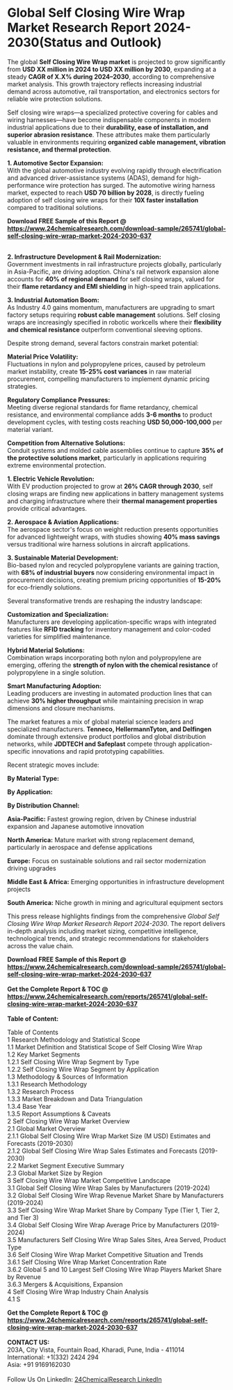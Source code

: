 <h1>Global Self Closing Wire Wrap Market Research Report 2024-2030(Status and Outlook)</h1><p>The global <strong>Self Closing Wire Wrap market</strong> is projected to grow significantly from <strong>USD XX million in 2024 to USD XX million by 2030</strong>, expanding at a steady <strong>CAGR of X.X% during 2024–2030</strong>, according to comprehensive market analysis. This growth trajectory reflects increasing industrial demand across automotive, rail transportation, and electronics sectors for reliable wire protection solutions.</p><p>Self closing wire wraps—a specialized protective covering for cables and wiring harnesses—have become indispensable components in modern industrial applications due to their <strong>durability, ease of installation, and superior abrasion resistance</strong>. These attributes make them particularly valuable in environments requiring <strong>organized cable management, vibration resistance, and thermal protection</strong>.</p><p><strong>1. Automotive Sector Expansion:</strong><br>
With the global automotive industry evolving rapidly through electrification and advanced driver-assistance systems (ADAS), demand for high-performance wire protection has surged. The automotive wiring harness market, expected to reach <strong>USD 70 billion by 2028</strong>, is directly fueling adoption of self closing wire wraps for their <strong>10X faster installation</strong> compared to traditional solutions.</p><div><b>Download FREE Sample of this Report @ 
            <a href="https://www.24chemicalresearch.com/download-sample/265741/global-self-closing-wire-wrap-market-2024-2030-637">
            https://www.24chemicalresearch.com/download-sample/265741/global-self-closing-wire-wrap-market-2024-2030-637</a></b></div><br><p><strong>2. Infrastructure Development &amp; Rail Modernization:</strong><br>
Government investments in rail infrastructure projects globally, particularly in Asia-Pacific, are driving adoption. China's rail network expansion alone accounts for <strong>40% of regional demand</strong> for self closing wraps, valued for their <strong>flame retardancy and EMI shielding</strong> in high-speed train applications.</p><p><strong>3. Industrial Automation Boom:</strong><br>
As Industry 4.0 gains momentum, manufacturers are upgrading to smart factory setups requiring <strong>robust cable management</strong> solutions. Self closing wraps are increasingly specified in robotic workcells where their <strong>flexibility and chemical resistance</strong> outperform conventional sleeving options.</p><p>Despite strong demand, several factors constrain market potential:</p><p><strong>Material Price Volatility:</strong><br>
	Fluctuations in nylon and polypropylene prices, caused by petroleum market instability, create <strong>15-25% cost variances</strong> in raw material procurement, compelling manufacturers to implement dynamic pricing strategies.</p><p><strong>Regulatory Compliance Pressures:</strong><br>
	Meeting diverse regional standards for flame retardancy, chemical resistance, and environmental compliance adds <strong>3-6 months</strong> to product development cycles, with testing costs reaching <strong>USD 50,000-100,000</strong> per material variant.</p><p><strong>Competition from Alternative Solutions:</strong><br>
	Conduit systems and molded cable assemblies continue to capture <strong>35% of the protective solutions market</strong>, particularly in applications requiring extreme environmental protection.</p><p><strong>1. Electric Vehicle Revolution:</strong><br>
With EV production projected to grow at <strong>26% CAGR through 2030</strong>, self closing wraps are finding new applications in battery management systems and charging infrastructure where their <strong>thermal management properties</strong> provide critical advantages.</p><p><strong>2. Aerospace &amp; Aviation Applications:</strong><br>
The aerospace sector's focus on weight reduction presents opportunities for advanced lightweight wraps, with studies showing <strong>40% mass savings</strong> versus traditional wire harness solutions in aircraft applications.</p><p><strong>3. Sustainable Material Development:</strong><br>
Bio-based nylon and recycled polypropylene variants are gaining traction, with <strong>68% of industrial buyers</strong> now considering environmental impact in procurement decisions, creating premium pricing opportunities of <strong>15-20%</strong> for eco-friendly solutions.</p><p>Several transformative trends are reshaping the industry landscape:</p><p><strong>Customization and Specialization:</strong><br>
	Manufacturers are developing application-specific wraps with integrated features like <strong>RFID tracking</strong> for inventory management and color-coded varieties for simplified maintenance.</p><p><strong>Hybrid Material Solutions:</strong><br>
	Combination wraps incorporating both nylon and polypropylene are emerging, offering the <strong>strength of nylon with the chemical resistance</strong> of polypropylene in a single solution.</p><p><strong>Smart Manufacturing Adoption:</strong><br>
	Leading producers are investing in automated production lines that can achieve <strong>30% higher throughput</strong> while maintaining precision in wrap dimensions and closure mechanisms.</p><p>The market features a mix of global material science leaders and specialized manufacturers. <strong>Tenneco, HellermannTyton, and Delfingen</strong> dominate through extensive product portfolios and global distribution networks, while <strong>JDDTECH and Safeplast</strong> compete through application-specific innovations and rapid prototyping capabilities.</p><p>Recent strategic moves include:</p><p><strong>By Material Type:</strong></p><p><strong>By Application:</strong></p><p><strong>By Distribution Channel:</strong></p><p><strong>Asia-Pacific:</strong> Fastest growing region, driven by Chinese industrial expansion and Japanese automotive innovation</p><p><strong>North America:</strong> Mature market with strong replacement demand, particularly in aerospace and defense applications</p><p><strong>Europe:</strong> Focus on sustainable solutions and rail sector modernization driving upgrades</p><p><strong>Middle East &amp; Africa:</strong> Emerging opportunities in infrastructure development projects</p><p><strong>South America:</strong> Niche growth in mining and agricultural equipment sectors</p><p>This press release highlights findings from the comprehensive <em>Global Self Closing Wire Wrap Market Research Report 2024-2030</em>. The report delivers in-depth analysis including market sizing, competitive intelligence, technological trends, and strategic recommendations for stakeholders across the value chain.</p><div><b>Download FREE Sample of this Report @ 
            <a href="https://www.24chemicalresearch.com/download-sample/265741/global-self-closing-wire-wrap-market-2024-2030-637">
            https://www.24chemicalresearch.com/download-sample/265741/global-self-closing-wire-wrap-market-2024-2030-637</a></b></div><br><div><b>Get the Complete Report & TOC @ 
            <a href="https://www.24chemicalresearch.com/reports/265741/global-self-closing-wire-wrap-market-2024-2030-637">
            https://www.24chemicalresearch.com/reports/265741/global-self-closing-wire-wrap-market-2024-2030-637</a></b></div><br>
            <b>Table of Content:</b><p>Table of Contents<br />
1 Research Methodology and Statistical Scope<br />
1.1 Market Definition and Statistical Scope of Self Closing Wire Wrap<br />
1.2 Key Market Segments<br />
1.2.1 Self Closing Wire Wrap Segment by Type<br />
1.2.2 Self Closing Wire Wrap Segment by Application<br />
1.3 Methodology & Sources of Information<br />
1.3.1 Research Methodology<br />
1.3.2 Research Process<br />
1.3.3 Market Breakdown and Data Triangulation<br />
1.3.4 Base Year<br />
1.3.5 Report Assumptions & Caveats<br />
2 Self Closing Wire Wrap Market Overview<br />
2.1 Global Market Overview<br />
2.1.1 Global Self Closing Wire Wrap Market Size (M USD) Estimates and Forecasts (2019-2030)<br />
2.1.2 Global Self Closing Wire Wrap Sales Estimates and Forecasts (2019-2030)<br />
2.2 Market Segment Executive Summary<br />
2.3 Global Market Size by Region<br />
3 Self Closing Wire Wrap Market Competitive Landscape<br />
3.1 Global Self Closing Wire Wrap Sales by Manufacturers (2019-2024)<br />
3.2 Global Self Closing Wire Wrap Revenue Market Share by Manufacturers (2019-2024)<br />
3.3 Self Closing Wire Wrap Market Share by Company Type (Tier 1, Tier 2, and Tier 3)<br />
3.4 Global Self Closing Wire Wrap Average Price by Manufacturers (2019-2024)<br />
3.5 Manufacturers Self Closing Wire Wrap Sales Sites, Area Served, Product Type<br />
3.6 Self Closing Wire Wrap Market Competitive Situation and Trends<br />
3.6.1 Self Closing Wire Wrap Market Concentration Rate<br />
3.6.2 Global 5 and 10 Largest Self Closing Wire Wrap Players Market Share by Revenue<br />
3.6.3 Mergers & Acquisitions, Expansion<br />
4 Self Closing Wire Wrap Industry Chain Analysis<br />
4.1 S</p><div><b>Get the Complete Report & TOC @ 
            <a href="https://www.24chemicalresearch.com/reports/265741/global-self-closing-wire-wrap-market-2024-2030-637">
            https://www.24chemicalresearch.com/reports/265741/global-self-closing-wire-wrap-market-2024-2030-637</a></b></div><br><b>CONTACT US:</b><br>
            203A, City Vista, Fountain Road, Kharadi, Pune, India - 411014<br>
            International: +1(332) 2424 294<br>
            Asia: +91 9169162030 <br><br>
            Follow Us On LinkedIn: <a href="https://www.linkedin.com/company/24chemicalresearch/">24ChemicalResearch LinkedIn</a>